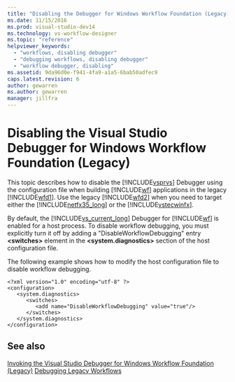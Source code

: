 ```yaml
---
title: "Disabling the Debugger for Windows Workflow Foundation (Legacy) | Microsoft Docs"
ms.date: 11/15/2016
ms.prod: visual-studio-dev14
ms.technology: vs-workflow-designer
ms.topic: "reference"
helpviewer_keywords:
  - "workflows, disabling debugger"
  - "debugging workflows, disabling debugger"
  - "workflow debugger, disabling"
ms.assetid: 9da96d0e-f941-4fa9-a1a5-6bab50adfec9
caps.latest.revision: 6
author: gewarren
ms.author: gewarren
manager: jillfra
---
```

# Disabling the Visual Studio Debugger for Windows Workflow Foundation (Legacy)
This topic describes how to disable the [!INCLUDE[vsprvs](../includes/vsprvs-md.md)] Debugger using the configuration file when building [!INCLUDE[wf](../includes/wf-md.md)] applications in the legacy [!INCLUDE[wfd1](../includes/wfd1-md.md)]. Use the legacy [!INCLUDE[wfd2](../includes/wfd2-md.md)] when you need to target either the [!INCLUDE[netfx35_long](../includes/netfx35-long-md.md)] or the [!INCLUDE[vstecwinfx](../includes/vstecwinfx-md.md)].

 By default, the [!INCLUDE[vs_current_long](../includes/vs-current-long-md.md)] Debugger for [!INCLUDE[wf](../includes/wf-md.md)] is enabled for a host process. To disable workflow debugging, you must explicitly turn it off by adding a "DisableWorkflowDebugging" entry **\<switches>** element in the **\<system.diagnostics>** section of the host configuration file.

 The following example shows how to modify the host configuration file to disable workflow debugging.

```
<?xml version="1.0" encoding="utf-8" ?>
<configuration>
   <system.diagnostics>
      <switches>
         <add name="DisableWorkflowDebugging" value="true"/>
      </switches>
   </system.diagnostics>
</configuration>
```

## See also
 [Invoking the Visual Studio Debugger for Windows Workflow Foundation (Legacy)](../workflow-designer/invoking-the-visual-studio-debugger-for-windows-workflow-foundation-legacy.md)
 [Debugging Legacy Workflows](../workflow-designer/debugging-legacy-workflows.md)